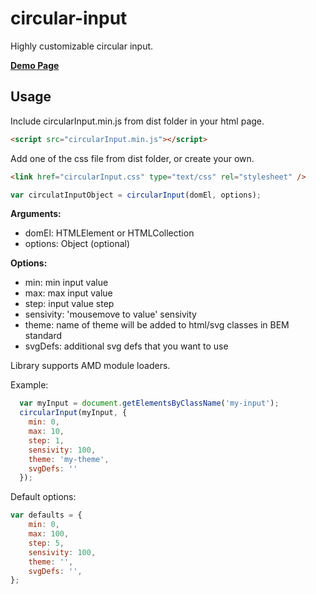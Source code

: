 # circular-input
Highly customizable circular input.

__<a href="http://krzysztof-grzybek.github.io/circular-input/demo" target="_blank">Demo Page</a>__

Usage
-------

Include circularInput.min.js from dist folder in your html page.
~~~~ html
<script src="circularInput.min.js"></script>
~~~~

Add one of the css file from dist folder, or create your own.

~~~~ html
<link href="circularInput.css" type="text/css" rel="stylesheet" />
~~~~

~~~~ javascript
var circulatInputObject = circularInput(domEl, options);
~~~~

__Arguments:__
* domEl: HTMLElement or HTMLCollection
* options: Object (optional)

__Options:__
* min: min input value
* max: max input value
* step: input value step
* sensivity: 'mousemove to value' sensivity
* theme: name of theme will be added to html/svg classes in BEM standard
* svgDefs: additional svg defs that you want to use

Library supports AMD module loaders.

Example:

~~~~ javascript
  var myInput = document.getElementsByClassName('my-input');
  circularInput(myInput, {
    min: 0,
    max: 10,
    step: 1,
    sensivity: 100,
    theme: 'my-theme',
    svgDefs: ''
  });
~~~~

Default options:

~~~~ javascript
var defaults = {
    min: 0,
    max: 100,
    step: 5,
    sensivity: 100,
    theme: '',
    svgDefs: '',
};
~~~~
